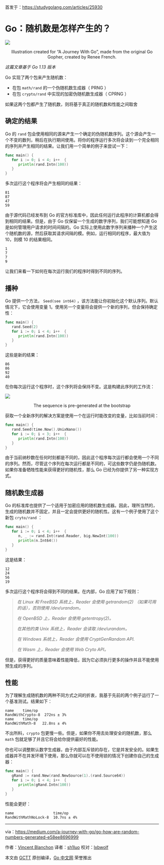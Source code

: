 首发于：https://studygolang.com/articles/25930

# Go：随机数是怎样产生的？

![](https://raw.githubusercontent.com/studygolang/gctt-images2/master/20191202-Go-How-Are-Random-Numbers-Generated/01.png)
<p align="center">Illustration created for “A Journey With Go”, made from the original Go Gopher, created by Renee French.</p>

*这篇文章基于 Go 1.13 版本*

Go 实现了两个包来产生随机数：

- 在包 `math/rand` 的一个伪随机数生成器（ PRNG ）
- 在包 `crypto/rand` 中实现的加密伪随机数生成器（ CPRNG ）

如果这两个包都产生了随机数，则将基于真正的随机数和性能之间取舍

## 确定的结果

Go 的 `rand` 包会使用相同的源来产生一个确定的伪随机数序列。这个源会产生一个不变的数列，稍后在执行期间使用。将你的程序运行多次将会读到一个完全相同的序列并产生相同的结果。让我们用一个简单的例子来尝试一下：

```go
func main() {
   for i := 0; i < 4; i++  {
      println(rand.Intn(100))
   }
}
```

多次运行这个程序将会产生相同的结果：

```
81
87
47
59
```

由于源代码已经发布到 Go 的官方标准库中，因此任何运行此程序的计算机都会得到相同的结果。但是，由于 Go 仅保留一个生成的数字序列，我们可能想知道 Go 是如何管理用户请求的时间间隔的。Go 实际上使用此数字序列来播种一个产生这个随机数的源，然后获取其请求间隔的模。例如，运行相同的程序，最大值为 10，则模 10 的结果相同。

```
1
7
7
9
```

让我们来看一下如何在每次运行我们的程序时得到不同的序列。

## 播种

Go 提供一个方法， `Seed(see int64)` ，该方法能让你初始化这个默认序列。默认情况下，它会使用变量 1。使用另一个变量将会提供一个新的序列，但会保持确定性：

```go
func main() {
   rand.Seed(2)
   for i := 0; i < 4; i++  {
      println(rand.Intn(100))
   }
}
```

这些是新的结果：

```
86
86
92
40
```

在你每次运行这个程序时，这个序列将会保持不变。这是构建此序列的工作流：

![](https://raw.githubusercontent.com/studygolang/gctt-images2/master/20191202-Go-How-Are-Random-Numbers-Generated/02.png)

<p align="center">The sequence is pre-generated at the bootstrap</p>
获取一个全新序列的解决方案是使用一个在运行时能改变的变量，比如当前时间：

```go
func main() {
   rand.Seed(time.Now().UnixNano())
   for i := 0; i < 3; i++  {
      println(rand.Intn(100))
   }
}
```

由于当前纳秒数在任何时刻都是不同的，因此这个程序每次运行都会使用一个不同的序列。然而，尽管这个序列在每次运行都是不同的，可这些数字仍是伪随机数。如果你准备牺牲性能来获得更好的随机性，那么 Go 已经为你提供了另一种实现方式。

## 随机数生成器

Go 的标准库也提供了一个适用于加密应用的随机数生成器。因此，理所当然的，生成的随机数并不固定，并且一定会提供更好的随机性。这有一个例子使用了这个新包 `cryto/rand` ：

```go
func main() {
   for i := 0; i < 4; i++  {
      n, _ := rand.Int(rand.Reader, big.NewInt(100))
      println(n.Int64())
   }
}
```

这是结果：

```
12
24
56
19
```

多次运行这个程序将会得到不同的结果。在内部，Go 应用了如下规则：

> *在 Linux 和 FreeBSD 系统上，Reader 会使用 getrandom(2) （如果可用的话），否则使用 /dev/urandom。*
>
> *在 OpenBSD 上，Reader 会使用 getentropy(2)。*
>
> *在其他的类 Unix 系统上，Reader 会读取 /dev/urandom。*
>
> *在 Windows 系统上，Reader 会使用 CryptGenRandom API.*
>
> *在 Wasm 上，Reader 会使用 Web Cryto API。*

但是，获得更好的质量意味着性能降低，因为它必须执行更多的操作并且不能使用预生成的序列。

## 性能

为了理解生成随机数的两种不同方式之间的折衷，我基于先前的两个例子运行了一个基准测试。结果如下：

```
name    time/op
RandWithCrypto-8  272ns ± 3%
name    time/op
RandWithMath-8   22.8ns ± 4%
```

不出所料，`crypto` 包更慢一些。但是，如果你不用去处理安全的随机数，那么 `math` 包就足够了并且它将会给你提供最好的性能。

你也可以调整默认数字生成器，由于内部互斥锁的存在，它是并发安全的。如果生成器并不在并发环境下使用，那么你就可以在不使用锁的情况下创建你自己的生成器：

```go
func main() {
   gRand := rand.New(rand.NewSource(1).(rand.Source64))
   for i := 0; i < 4; i++  {
      println(gRand.Intn(100))
   }
}

```

性能会更好：

```
name                  time/op
RandWithMathNoLock-8  10.7ns ± 4%
```

---

via：https://medium.com/a-journey-with-go/go-how-are-random-numbers-generated-e58ee8696999

作者：[Vincent Blanchon](https://medium.com/@blanchon.vincent)
译者：[sh1luo](https://github.com/sh1luo)
校对：[lxbwolf](https://github.com/lxbwolf)

本文由 [GCTT](https://github.com/studygolang/GCTT) 原创编译，[Go 中文网](https://studygolang.com/) 荣誉推出
